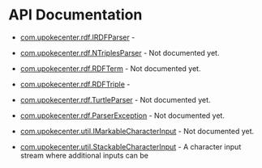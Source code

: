 # API Documentation

* [com.upokecenter.rdf.IRDFParser](com.upokecenter.rdf.IRDFParser.md) -  

* [com.upokecenter.rdf.NTriplesParser](com.upokecenter.rdf.NTriplesParser.md) -
Not documented yet.

* [com.upokecenter.rdf.RDFTerm](com.upokecenter.rdf.RDFTerm.md) -
Not documented yet.

* [com.upokecenter.rdf.RDFTriple](com.upokecenter.rdf.RDFTriple.md) -  

* [com.upokecenter.rdf.TurtleParser](com.upokecenter.rdf.TurtleParser.md) -
Not documented yet.

* [com.upokecenter.rdf.ParserException](com.upokecenter.rdf.ParserException.md) -
Not documented yet.

* [com.upokecenter.util.IMarkableCharacterInput](com.upokecenter.util.IMarkableCharacterInput.md) -
Not documented yet.

* [com.upokecenter.util.StackableCharacterInput](com.upokecenter.util.StackableCharacterInput.md) -
A character input stream where additional inputs can be
